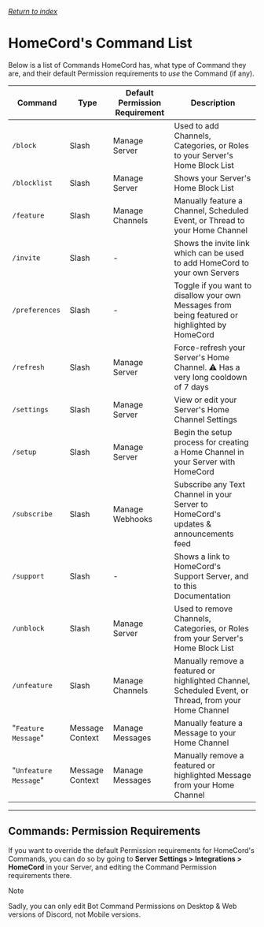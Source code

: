 *[Return to index](https://github.com/HomeCord/homecord-docs/blob/main/README.md)*

# HomeCord's Command List

Below is a list of Commands HomeCord has, what type of Command they are, and their default Permission requirements to *use* the Command (if any).

| Command | Type | Default Permission Requirement | Description |
|---------|------|--------------------------------|-------------|
| `/block` | Slash | Manage Server | Used to add Channels, Categories, or Roles to your Server's Home Block List |
| `/blocklist` | Slash | Manage Server | Shows your Server's Home Block List |
| `/feature` | Slash | Manage Channels | Manually feature a Channel, Scheduled Event, or Thread to your Home Channel |
| `/invite` | Slash | - | Shows the invite link which can be used to add HomeCord to your own Servers |
| `/preferences` | Slash | - | Toggle if you want to disallow your own Messages from being featured or highlighted by HomeCord |
| `/refresh` | Slash | Manage Server | Force-refresh your Server's Home Channel. ⚠ Has a very long cooldown of 7 days |
| `/settings` | Slash | Manage Server | View or edit your Server's Home Channel Settings |
| `/setup` | Slash | Manage Server | Begin the setup process for creating a Home Channel in your Server with HomeCord |
| `/subscribe` | Slash | Manage Webhooks | Subscribe any Text Channel in your Server to HomeCord's updates & announcements feed |
| `/support` | Slash | - | Shows a link to HomeCord's Support Server, and to this Documentation |
| `/unblock` | Slash | Manage Server | Used to remove Channels, Categories, or Roles from your Server's Home Block List |
| `/unfeature` | Slash | Manage Channels | Manually remove a featured or highlighted Channel, Scheduled Event, or Thread, from your Home Channel |
| "`Feature Message`" | Message Context | Manage Messages | Manually feature a Message to your Home Channel |
| "`Unfeature Message`" | Message Context | Manage Messages | Manually remove a featured or highlighted Message from your Home Channel |

---

## Commands: Permission Requirements

If you want to override the default Permission requirements for HomeCord's Commands, you can do so by going to **Server Settings > Integrations > HomeCord** in your Server, and editing the Command Permission requirements there.

> [!NOTE]
> Sadly, you can only edit Bot Command Permissions on Desktop & Web versions of Discord, not Mobile versions.
